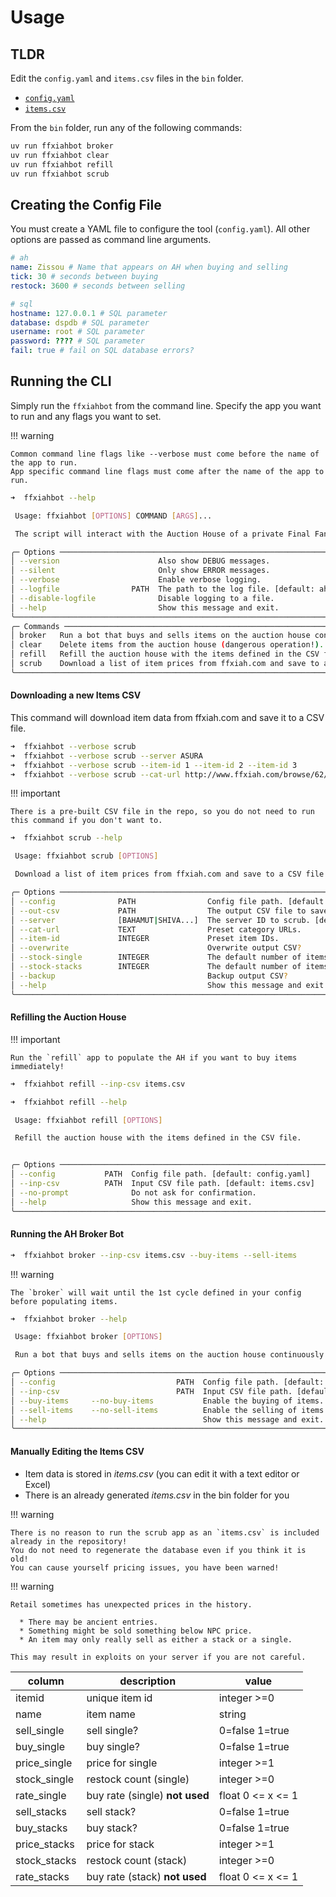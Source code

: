 # Usage

## TLDR

Edit the `config.yaml` and `items.csv` files in the `bin` folder.

- [`config.yaml`](https://github.com/AdamGagorik/pydarkstar/blob/master/bin/config.yaml)
- [`items.csv`](https://github.com/AdamGagorik/pydarkstar/blob/master/bin/items.csv)

From the `bin` folder, run any of the following commands:

```bash
uv run ffxiahbot broker
uv run ffxiahbot clear
uv run ffxiahbot refill
uv run ffxiahbot scrub
```

## Creating the Config File

You must create a YAML file to configure the tool (`config.yaml`).
All other options are passed as command line arguments.

```yaml
# ah
name: Zissou # Name that appears on AH when buying and selling
tick: 30 # seconds between buying
restock: 3600 # seconds between selling

# sql
hostname: 127.0.0.1 # SQL parameter
database: dspdb # SQL parameter
username: root # SQL parameter
password: ???? # SQL parameter
fail: true # fail on SQL database errors?
```

## Running the CLI

Simply run the `ffxiahbot` from the command line.
Specify the app you want to run and any flags you want to set.

!!! warning

    Common command line flags like --verbose must come before the name of the app to run.
    App specific command line flags must come after the name of the app to run.

```bash
➜  ffxiahbot --help

 Usage: ffxiahbot [OPTIONS] COMMAND [ARGS]...

 The script will interact with the Auction House of a private Final Fantasy XI server.

╭─ Options ──────────────────────────────────────────────────────────────────────────────────────────────╮
│ --version                      Also show DEBUG messages.                                               │
│ --silent                       Only show ERROR messages.                                               │
│ --verbose                      Enable verbose logging.                                                 │
│ --logfile                PATH  The path to the log file. [default: ahbot.log]                          │
│ --disable-logfile              Disable logging to a file.                                              │
│ --help                         Show this message and exit.                                             │
╰────────────────────────────────────────────────────────────────────────────────────────────────────────╯
╭─ Commands ─────────────────────────────────────────────────────────────────────────────────────────────╮
│ broker   Run a bot that buys and sells items on the auction house continuously.                        │
│ clear    Delete items from the auction house (dangerous operation!).                                   │
│ refill   Refill the auction house with the items defined in the CSV file.                              │
│ scrub    Download a list of item prices from ffxiah.com and save to a CSV file.                        │
╰────────────────────────────────────────────────────────────────────────────────────────────────────────╯
```

#### Downloading a new Items CSV

This command will download item data from ffxiah.com and save it to a CSV file.

```bash
➜  ffxiahbot --verbose scrub
➜  ffxiahbot --verbose scrub --server ASURA
➜  ffxiahbot --verbose scrub --item-id 1 --item-id 2 --item-id 3
➜  ffxiahbot --verbose scrub --cat-url http://www.ffxiah.com/browse/62/grips
```

!!! important

    There is a pre-built CSV file in the repo, so you do not need to run this command if you don't want to.

```bash
➜  ffxiahbot scrub --help

 Usage: ffxiahbot scrub [OPTIONS]

 Download a list of item prices from ffxiah.com and save to a CSV file.

╭─ Options ──────────────────────────────────────────────────────────────────────────────────────────────╮
│ --config              PATH                Config file path. [default: config.yaml]                     │
│ --out-csv             PATH                The output CSV file to save. [default: items.csv]            │
│ --server              [BAHAMUT|SHIVA...]  The server ID to scrub. [default: ASURA]                     │                                                                                               │
│ --cat-url             TEXT                Preset category URLs.                                        │
│ --item-id             INTEGER             Preset item IDs.                                             │
│ --overwrite                               Overwrite output CSV?                                        │
│ --stock-single        INTEGER             The default number of items for singles. [default: 10]       │
│ --stock-stacks        INTEGER             The default number of items for stacks. [default: 10]        │
│ --backup                                  Backup output CSV?                                           │
│ --help                                    Show this message and exit.                                  │
╰────────────────────────────────────────────────────────────────────────────────────────────────────────╯
```

#### Refilling the Auction House

!!! important

    Run the `refill` app to populate the AH if you want to buy items immediately!

```bash
➜  ffxiahbot refill --inp-csv items.csv
```

```bash
➜  ffxiahbot refill --help

 Usage: ffxiahbot refill [OPTIONS]

 Refill the auction house with the items defined in the CSV file.


╭─ Options ──────────────────────────────────────────────────────────────────────────────────────────────╮
│ --config           PATH  Config file path. [default: config.yaml]                                      │
│ --inp-csv          PATH  Input CSV file path. [default: items.csv]                                     │
│ --no-prompt              Do not ask for confirmation.                                                  │
│ --help                   Show this message and exit.                                                   │
╰────────────────────────────────────────────────────────────────────────────────────────────────────────╯
```

#### Running the AH Broker Bot

```bash
➜  ffxiahbot broker --inp-csv items.csv --buy-items --sell-items
```

!!! warning

    The `broker` will wait until the 1st cycle defined in your config before populating items.

```bash
➜  ffxiahbot broker --help

 Usage: ffxiahbot broker [OPTIONS]

 Run a bot that buys and sells items on the auction house continuously.

╭─ Options ──────────────────────────────────────────────────────────────────────────────────────────────╮
│ --config                           PATH  Config file path. [default: config.yaml]                      │
│ --inp-csv                          PATH  Input CSV file path. [default: items.csv]                     │
│ --buy-items     --no-buy-items           Enable the buying of items. [default: buy-items]              │
│ --sell-items    --no-sell-items          Enable the selling of items. [default: sell-items]            │
│ --help                                   Show this message and exit.                                   │
╰────────────────────────────────────────────────────────────────────────────────────────────────────────╯
```

#### Manually Editing the Items CSV

- Item data is stored in _items.csv_ (you can edit it with a text editor or Excel)
- There is an already generated _items.csv_ in the bin folder for you

!!! warning

    There is no reason to run the scrub app as an `items.csv` is included already in the repository!
    You do not need to regenerate the database even if you think it is old!
    You can cause yourself pricing issues, you have been warned!

!!! warning

    Retail sometimes has unexpected prices in the history.

      * There may be ancient entries.
      * Something might be sold something below NPC price.
      * An item may only really sell as either a stack or a single.

    This may result in exploits on your server if you are not careful.

| column       | description                    | value             |
| ------------ | ------------------------------ | ----------------- |
| itemid       | unique item id                 | integer >=0       |
| name         | item name                      | string            |
| sell_single  | sell single?                   | 0=false 1=true    |
| buy_single   | buy single?                    | 0=false 1=true    |
| price_single | price for single               | integer >=1       |
| stock_single | restock count (single)         | integer >=0       |
| rate_single  | buy rate (single) **not used** | float 0 <= x <= 1 |
| sell_stacks  | sell stack?                    | 0=false 1=true    |
| buy_stacks   | buy stack?                     | 0=false 1=true    |
| price_stacks | price for stack                | integer >=1       |
| stock_stacks | restock count (stack)          | integer >=0       |
| rate_stacks  | buy rate (stack) **not used**  | float 0 <= x <= 1 |
